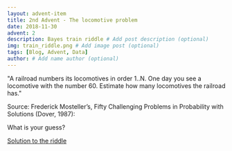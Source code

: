 ```yaml
---
layout: advent-item
title: 2nd Advent - The locomotive problem
date: 2018-11-30
advent: 2
description: Bayes train riddle # Add post description (optional)
img: train_riddle.png # Add image post (optional)
tags: [Blog, Advent, Data]
author: # Add name author (optional)
---
```


"A railroad numbers its locomotives in order 1..N. One day you see a locomotive with the number 60. Estimate how many locomotives the railroad has."

Source: Frederick Mosteller’s, Fifty Challenging Problems in Probability with Solutions (Dover, 1987):

What is your guess?


[Solution to the riddle][bayes]

[bayes]: "http://www.greenteapress.com/thinkbayes/html/thinkbayes004.html#sec28"
